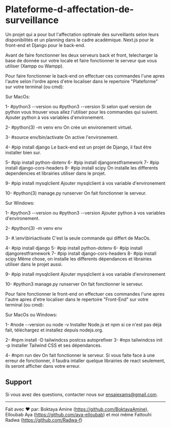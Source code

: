 # Plateforme-d-affectation-de-surveillance
Un projet qui a pour but l'affectation optimale des surveillants selon leurs disponibilités et un planning dans le cadre académique. 
Next.js pour le front-end et Django pour le back-end.

Avant de faire fonctionner les deux serveurs back et front, telecharger la base de donnée sur votre locale et faire fonctionner le serveur que vous utiliser (Xampp ou Wampp).

Pour faire fonctionner le back-end on effectuer ces commandes l'une apres l'autre selon l'ordre apres d'etre localiser dans le repertoire "Plateforme" sur votre terminal (ou cmd):

Sur MacOs:

1- #python3 --version ou #python3 --version 
Si selon quel version de python vous trouver vous allez l'utiliser pour les commandes qui suivent.
Ajouter python à vos variables d'environement.

2- #python(3) -m venv env 
On crée un environement virtuel.

3- #source env/bin/activate 
On active l'environement.

4- #pip install django 
Le back-end est un projet de Django, il faut être installer bien sur.

5- #pip install python-dotenv
6- #pip install djangorestframework
7- #pip install django-cors-headers
8- #pip install scipy 
On installe les differents dependencies et librairies utiliser dans le projet.

9- #pip install mysqlclient 
Ajouter mysqlclient à vos variable d'environement

10- #python(3) manage.py runserver
On fait fonctionner le serveur.


Sur Windows:

1- #python3 --version ou #python3 --version 
Ajouter python à vos variables d'environement.

2- #python(3) -m venv env 

3- #.\env\bin\activate 
C'est la seule commande qui differt de MacOs.

4- #pip install django 
5- #pip install python-dotenv
6- #pip install djangorestframework
7- #pip install django-cors-headers
8- #pip install scipy 
Même chose, on installe les differents dépendances et librairies utiliser dans le projet aussi.

9- #pip install mysqlclient 
Ajouter mysqlclient à vos variable d'environement

10- #python3 manage.py runserver
On fait fonctionner le serveur.

Pour faire fonctionner le front-end on effectuer ces commandes l'une apres l'autre apres d'etre localiser dans le repertoire "Front-End" sur votre terminal (ou cmd):

Sur MacOs ou Windows:

1- #node --version ou node -v
Installer Node.js et npm si ce n'est pas déjà fait, téléchargez et installez depuis nodejs.org.

2- #npm install -D tailwindcss postcss autoprefixer
3- #npx tailwindcss init -p
Installer Tailwind CSS et ses dépendances.

4- #npm run dev
On fait fonctionner le serveur. 
Si vous faite face à une erreur de fonctionner, il faudra intaller quelque librairies de react seulement, ils seront afficher dans votre erreur.


## Support

Si vous avez des questions, contacter nous sur ensajexams@gmail.com.


---
Fait avec ❤️ par: Boktaya Amine (https://github.com/BoktayaAmine), Elloubab Aya (https://github.com/aya-elloubab) et moi même Fattouhi Radwa (https://github.com/Radwa-f)
